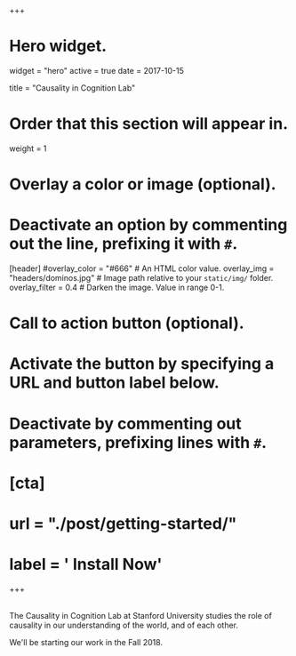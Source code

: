 +++
# Hero widget.
widget = "hero"
active = true
date = 2017-10-15

title = "Causality in Cognition Lab"
# Order that this section will appear in.
weight = 1

# Overlay a color or image (optional).
#   Deactivate an option by commenting out the line, prefixing it with `#`.
[header]
  #overlay_color = "#666"  # An HTML color value.
  overlay_img = "headers/dominos.jpg"  # Image path relative to your `static/img/` folder.
  overlay_filter = 0.4  # Darken the image. Value in range 0-1.

# Call to action button (optional).
#   Activate the button by specifying a URL and button label below.
#   Deactivate by commenting out parameters, prefixing lines with `#`.
# [cta]
  # url = "./post/getting-started/"
  # label = '<i class="fa fa-download"></i> Install Now'
+++

<br>
<!-- The Causality in Cognition (CIC) Lab at [Stanford University](https://psychology.stanford.edu/) studies the role of causality in our understanding of the world, and of each other.  -->
The Causality in Cognition Lab at Stanford University studies the role of causality in our understanding of the world, and of each other. 
<!-- <br> -->
<!-- <span style="color:#931512">We'll be starting our work in the Fall 2018. </span> -->

We'll be starting our work in the Fall 2018.